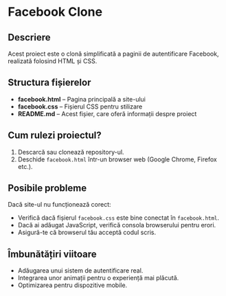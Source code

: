 # Facebook Clone

## Descriere
Acest proiect este o clonă simplificată a paginii de autentificare Facebook, realizată folosind HTML și CSS.

## Structura fișierelor
- **facebook.html** – Pagina principală a site-ului
- **facebook.css** – Fișierul CSS pentru stilizare
- **README.md** – Acest fișier, care oferă informații despre proiect

## Cum rulezi proiectul?
1. Descarcă sau clonează repository-ul.
2. Deschide `facebook.html` într-un browser web (Google Chrome, Firefox etc.).

## Posibile probleme
Dacă site-ul nu funcționează corect:
- Verifică dacă fișierul `facebook.css` este bine conectat în `facebook.html`.
- Dacă ai adăugat JavaScript, verifică consola browserului pentru erori.
- Asigură-te că browserul tău acceptă codul scris.

## Îmbunătățiri viitoare
- Adăugarea unui sistem de autentificare real.
- Integrarea unor animații pentru o experiență mai plăcută.
- Optimizarea pentru dispozitive mobile.
